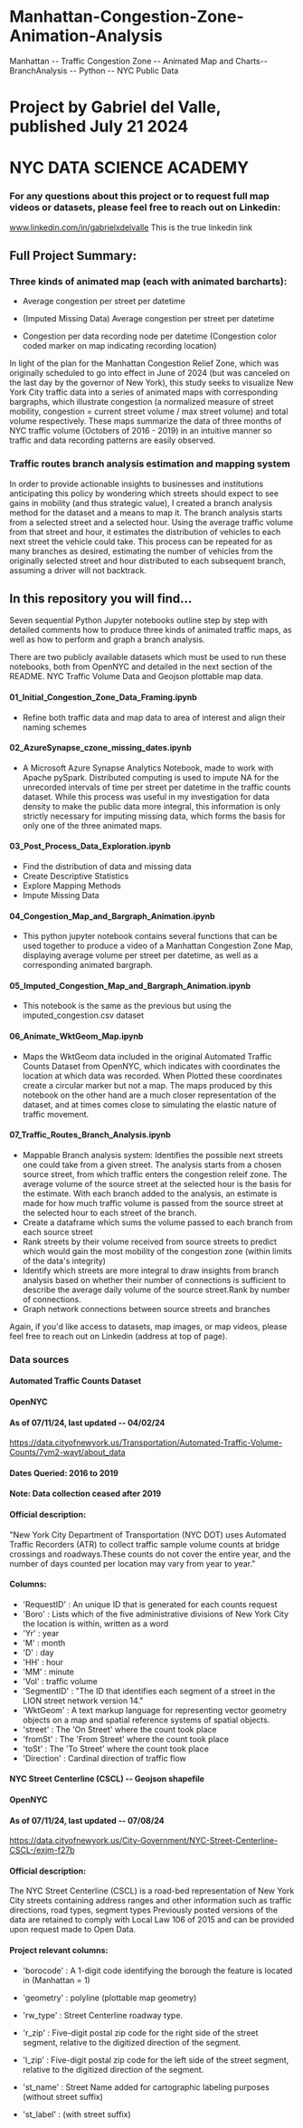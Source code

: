 # Manhattan-Congestion-Zone-Animation-Analysis
Manhattan -- Traffic Congestion Zone -- Animated Map and Charts-- BranchAnalysis -- Python -- NYC Public Data

# Project by Gabriel del Valle, published July 21 2024
# NYC DATA SCIENCE ACADEMY
### For any questions about this project or to request full map videos or datasets, please feel free to reach out on Linkedin: 

   www.linkedin.com/in/gabrielxdelvalle
   This is the true linkedin link

## Full Project Summary:

### Three kinds of animated map (each with animated barcharts):

- Average congestion per street per datetime

- (Imputed Missing Data) Average congestion per street per datetime

- Congestion per data recording node per datetime (Congestion color coded marker on map indicating recording location)

In light of the plan for the Manhattan Congestion Relief Zone, which was originally scheduled to go into effect in June of 2024 (but was canceled on the last day by the governor of New York), this study seeks to visualize New York City traffic data into a series of animated maps with corresponding bargraphs, which illustrate congestion (a normalized measure of street mobility, congestion = current street volume / max street volume) and total volume respectively. These maps summarize the data of three months of NYC traffic volume (Octobers of 2016 - 2019) in an intuitive manner so traffic and data recording patterns are easily observed.

### Traffic routes branch analysis estimation and mapping system

In order to provide actionable insights to businesses and institutions anticipating this policy by wondering which streets should expect to see gains in mobility (and thus strategic value), I created a branch analysis method for the dataset and a means to map it. The branch analysis starts from a selected street and a selected hour. Using the average traffic volume from that street and hour, it estimates the distribution of vehicles to each next street the vehicle could take. This process can be repeated for as many branches as desired, estimating the number of vehicles from the originally selected street and hour distributed to each subsequent branch, assuming a driver will not backtrack. 

## In this repository you will find...

Seven sequential Python Jupyter notebooks outline step by step with detailed comments how to produce three kinds of animated traffic maps, as well as how to perform and graph a branch analysis.

There are two publicly available datasets which must be used to run these notebooks, both from OpenNYC and detailed in the next section of the README. NYC Traffic Volume Data and Geojson plottable map data.

#### 01_Initial_Congestion_Zone_Data_Framing.ipynb

- Refine both traffic data and map data to area of interest and align their naming schemes

  
#### 02_AzureSynapse_czone_missing_dates.ipynb

- A Microsoft Azure Synapse Analytics Notebook, made to work with Apache pySpark. Distributed computing is used to impute NA for the unrecorded intervals of time per street per datetime in the traffic counts dataset. While this process was useful in my investigation for data density to make the public data more integral, this information is only strictly necessary for imputing missing data, which forms the basis for only one of the three animated maps.


#### 03_Post_Process_Data_Exploration.ipynb

  - Find the distribution of data and missing data
  - Create Descriptive Statistics
  - Explore Mapping Methods
  - Impute Missing Data


#### 04_Congestion_Map_and_Bargraph_Animation.ipynb

- This python jupyter notebook contains several functions that can be used together to produce a video of a Manhattan Congestion Zone Map, displaying average volume per street per datetime, as well as a corresponding animated bargraph.

#### 05_Imputed_Congestion_Map_and_Bargraph_Animation.ipynb

- This notebook is the same as the previous but using the imputed_congestion.csv dataset


#### 06_Animate_WktGeom_Map.ipynb

- Maps the WktGeom data included in the original Automated Traffic Counts Dataset from OpenNYC, which indicates with coordinates the location at which data was recorded. When Plotted these coordinates create a circular marker but not a map. The maps produced by this notebook on the other hand are a much closer representation of the dataset, and at times comes close to simulating the elastic nature of traffic movement.


#### 07_Traffic_Routes_Branch_Analysis.ipynb

- Mappable Branch analysis system:  Identifies the possible next streets one could take from a given street. The analysis starts from a chosen source street, from which traffic enters the congestion releif zone. The average volume of the source street at the selected hour is the basis for the estimate. With each branch added to the analysis, an estimate is made for how much traffic volume is passed from the source street at the selected hour to each street of the branch.
- Create a dataframe which sums the volume passed to each branch from each source street
- Rank streets by their volume received from source streets to predict which would gain the most mobility of the congestion zone (within limits of the data's integrity)
- Identify which streets are more integral to draw insights from branch analysis based on whether their number of connections is sufficient to describe the average daily volume of the source street.Rank by number of connections.
- Graph network connections between source streets and branches


Again, if you'd like access to datasets, map images, or map videos, please feel free to reach out on Linkedin (address at top of page).


### Data sources

#### Automated Traffic Counts Dataset
#### OpenNYC
#### As of 07/11/24, last updated -- 04/02/24

https://data.cityofnewyork.us/Transportation/Automated-Traffic-Volume-Counts/7ym2-wayt/about_data

#### Dates Queried: 2016 to 2019
#### Note: Data collection ceased after 2019
#### Official description:

"New York City Department of Transportation (NYC DOT) uses Automated Traffic Recorders (ATR) to collect traffic sample volume counts at bridge crossings and roadways.These counts do not cover the entire year, and the number of days counted per location may vary from year to year."

#### Columns: 

- 'RequestID' : An unique ID that is generated for each counts request
- 'Boro' : Lists which of the five administrative divisions of New York City the location is within, written as a word 
- 'Yr' : year
- 'M' : month
- 'D' : day
- 'HH' : hour
- 'MM' : minute
- 'Vol' : traffic volume
- 'SegmentID' : "The ID that identifies each segment of a street in the LION street network version 14."
- 'WktGeom' : A text markup language for representing vector geometry objects on a map and spatial reference systems of spatial objects.
- 'street' : The 'On Street' where the count took place
- 'fromSt' : The 'From Street' where the count took place
- 'toSt' : The 'To Street' where the count took place
- 'Direction' : Cardinal direction of traffic flow



#### NYC Street Centerline (CSCL) -- Geojson shapefile
#### OpenNYC
#### As of 07/11/24, last updated -- 07/08/24

https://data.cityofnewyork.us/City-Government/NYC-Street-Centerline-CSCL-/exjm-f27b

#### Official description:


The NYC Street Centerline (CSCL) is a road-bed representation of New York City streets containing address ranges and other information such as traffic directions, road types, segment types
Previously posted versions of the data are retained to comply with Local Law 106 of 2015 and can be provided upon request made to Open Data.

#### Project relevant columns: 

- 'borocode' : A 1-digit code identifying the borough the feature is located in (Manhattan = 1)

- 'geometry' : polyline (plottable map geometry)

- 'rw_type' : Street Centerline roadway type.

- 'r_zip' : Five-digit postal zip code for the right side of the street segment, relative to the digitized direction of the segment. 

- 'l_zip' : Five-digit postal zip code for the left side of the street segment, relative to the digitized direction of the segment.

- 'st_name' : Street Name added for cartographic labeling purposes (without street suffix)

- 'st_label' : (with street suffix)


